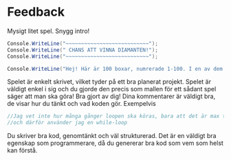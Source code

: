 ﻿# Feedback
Mysigt litet spel. Snygg intro!
```cs 
Console.WriteLine("~~~~~~~~~~~~~~~~~~~~~~~~~~~");
Console.WriteLine(" CHANS ATT VINNA DIAMANTEN!");
Console.WriteLine("~~~~~~~~~~~~~~~~~~~~~~~~~~~");

Console.WriteLine("Hej! Här är 100 boxar, numrerade 1-100. I en av dem ligger en diamant. I de andra ligger det bara en vanlig sten. Du har tio chanser på dig att gissa rätt.");
```

Spelet är enkelt skrivet, vilket tyder på ett bra planerat projekt. Spelet är väldigt enkel i sig och du gjorde den precis som mallen för ett sådant spel säger att man ska göra! Bra gjort av dig! Dina kommentarer är väldigt bra, de visar hur du tänkt och vad koden gör.
Exempelvis
```cs
//Jag vet inte hur många gånger loopen ska köras, bara att det är max tio gånger
//och därför använder jag en while-loop
```

Du skriver bra kod, genomtänkt och väl strukturerad. Det är en väldigt bra egenskap som programmerare, då du genererar bra kod som vem som helst kan förstå.

